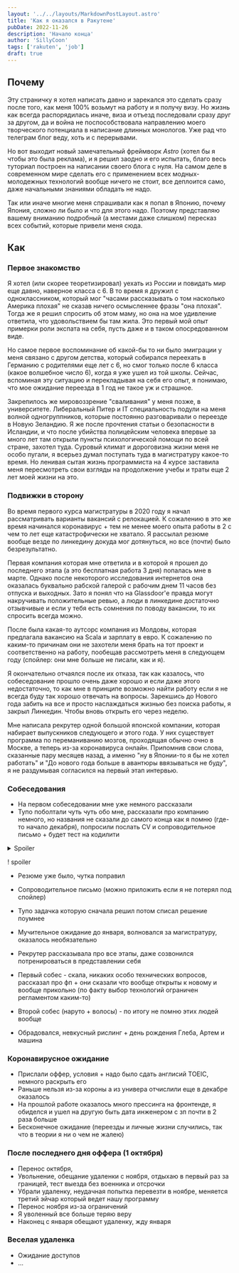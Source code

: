 ```yaml
---
layout: '../../layouts/MarkdownPostLayout.astro'
title: 'Как я оказался в Ракутене'
pubDate: 2022-11-26
description: 'Начало конца'
author: 'SillyCoon'
tags: ['rakuten', 'job']
draft: true
---
```


## Почему

Эту страничку я хотел написать давно и зарекался это сделать сразу после того, как меня 100% возьмут на работу и я получу визу. Но жизнь как всегда распорядилась иначе, виза и отъезд последовали сразу друг за другом, да и война не поспособствовала направлению моего творческого потенциала в написание длинных монологов. Уже рад что телеграм блог веду, хоть и с перерывами.

Но вот выходит новый замечательный фреймворк _Astro_ (хотел бы я чтобы это была реклама), и я решил заодно и его испытать, благо весь туториал построен на написании своего блога с нуля. На самом деле в современном мире сделать его с применением всех модных-молодежных технологий вообще ничего не стоит, все деплоится само, даже начальными знаниями обладать не надо.

Так или иначе многие меня спрашивали как я попал в Японию, почему Япония, сложно ли было и что для этого надо. Поэтому представляю вашему вниманию подробный (а местами даже слишком) пересказ всех событий, которые привели меня сюда.

## Как

### Первое знакомство

Я хотел (или скорее теоретизировал) уехать из России и повидать мир еще давно, наверное класса с 6. В то время я дружил с одноклассником, который мог "часами рассказывать о том насколько Америка плохая" не сказав ничего осмысленнее фразы "она плохая". Тогда же я решил спросить об этом маму, но она на мое удивление ответила, что удовольствием бы там жила. Это первый мой опыт примерки роли экспата на себя, пусть даже и в таком опосредованном виде.

Но самое первое воспоминание об какой-бы то ни было эмиграции у меня связано с другом детства, который собирался переехать в Германию с родителями еще лет с 6, но смог только после 6 класса (какое волшебное число 6), когда я уже ушел из той школы. Сейчас, вспоминая эту ситуацию и перекладывая на себя его опыт, я понимаю, что мое ожидание переезда в 1 год не такое уж и страшное.

Закрепилось же мировоззрение "сваливания" у меня позже, в университете. Либеральный Питер и IT специальность подули на меня волной одногруппников, которые постоянно разговаривали о переезде в Новую Зеландию. Я же после прочтения статьи о безопасности в Исландии, и что после убийства полицейским человека впервые за много лет там открыли пункты психологической помощи по всей стране, захотел туда. Суровый климат и дороговизна жизни меня не особо пугали, я всерьез думал поступать туда в магистратуру какое-то время. Но ленивая сытая жизнь программиста на 4 курсе заставила меня пересмотреть свои взгляды на продолжение учебы и траты еще 2 лет моей жизни на это.

### Подвижки в сторону

Во время первого курса магистратуры в 2020 году я начал рассматривать варианты вакансий с релокацией. К сожалению в это же время начинался коронавирус + тем не менее моего опыта работы в 2 с чем то лет еще катастрофически не хватало. Я рассылал резюме вообще везде по линкедину докуда мог дотянуться, но все (почти) было безрезультатно.

Первая компания которая мне ответила и в которой я прошел до последнего этапа (а это бесплатная работа 3 дня) попалась мне в марте. Однако после некоторого исследования интернетов она оказалась буквально рабской галерой с рабочим днем 11 часов без отпуска и выходных. Зато я понял что на Glassdoor'е правда могут накручивать положительные ревью, а люди в линкедине достаточно отзывчивые и если у тебя есть сомнения по поводу вакансии, то их спросить всегда можно.

После была какая-то аутсорс компания из Молдовы, которая предлагала вакансию на Scala и зарплату в евро. К сожалению по каким-то причинам они не захотели меня брать на тот проект и соответственно на работу, пообещав рассмотреть меня в следующем году (спойлер: они мне больше не писали, как и я).

Я окончательно отчаялся после их отказа, так как казалось, что собеседование прошло очень даже хорошо и если даже этого недостаточно, то как мне в принципе возможно найти работу если я не всегда буду так хорошо отвечать на вопросы. Зарекшись до Нового года забить на все и просто наслаждаться жизнью без поиска работы, я закрыл Линкедин. Чтобы вновь открыть его через неделю.

Мне написала рекрутер одной большой японской компании, которая набирает выпускников следующего и этого года. У них существует программа по переманиванию мозгов, проходящая обычно очно в Москве, а теперь из-за коронавируса онлайн. Припомнив свои слова, сказанные пару месяцев назад, а именно "ну в Японии-то я бы не хотел работать" и "До нового года больше в авантюры ввязываться не буду", я не раздумывая согласился на первый этап интервью.

### Собеседования

- На первом собеседовании мне уже немного рассказали
- Тупо поболтали чуть чуть обо мне, рассказали про компанию немного, но названия не сказали до самого конца как я помню (где-то начало декабря), попросили послать CV и сопроводительное письмо + будет тест на кодилити

<details>
<summary>Spoiler</summary>
and kek
</details>

! spoiler

- Резюме уже было, чутка поправил
- Сопроводительное письмо (можно приложить если я не потерял под спойлер)
- Тупо задачка которую сначала решил потом списал решение поумнее

- Мучительное ожидание до января, волновался за магистратуру, оказалось необязательно
- Рекрутер рассказывала про все этапы, даже созвонился потренироваться в представлении себя
- Первый собес - скала, никаких особо технических вопросов, рассказал про фп + они сказали что вообще открыты к новому и вообще прикольно (по факту выбор технологий ограничен регламентом каким-то)
- Второй собес (наруто + волосы) - по итогу не помню этих людей вообще
- Обрадовался, невкусный рислинг + день рождения Глеба, Артем и машина

### Коронавирусное ожидание

- Прислали оффер, условия + надо было сдать англисий TOEIC, немного раскрыть его
- Раньше нельзя из-за короны а из универа отчислили еще в декабре оказалось
- На прошлой работе оказалось много прессинга на фронтенде, я обиделся и ушел на другую быть дата инженером с зп почти в 2 раза больше
- Бесконечное ожидание (переезды и личные жизни случились, так что в теории я ни о чем не жалею)

### После последнего дня оффера (1 октября)

- Перенос октября,
- Увольнение, обещание удаленки с ноября, отдыхаю в первый раз за границей, тест выезда без военника и отсрочки
- Убрали удаленку, неудачная попытка перевезти в ноябре, меняется третий эйчар который ведет нашу программу
- Перенос ноября из-за ограничений
- Я уволенный все больше теряю веру
- Наконец с января обещают удаленку, жду января

### Веселая удаленка

- Ожидание доступов
- ...
